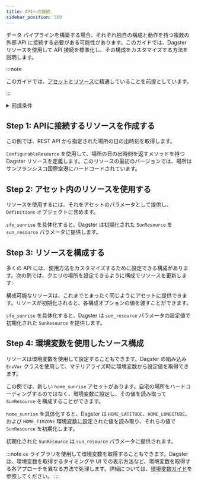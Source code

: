 ```yaml
---
title: APIへの接続
sidebar_position: 500
---
```


データ パイプラインを構築する場合、それぞれ独自の構成と動作を持つ複数の外部 API に接続する必要がある可能性があります。このガイドでは、Dagster リソースを使用して API 接続を標準化し、その構成をカスタマイズする方法を説明します。

:::note

このガイドでは、[アセット](/guides/build/assets/)と[リソース](/guides/build/external-resources/)に精通していることを前提としています。

:::

<details>
  <summary>前提条件</summary>

この記事のサンプル コードを実行するには、`requests` ライブラリをインストールする必要があります:

    ```bash
    pip install requests
    ```

</details>

## Step 1: APIに接続するリソースを作成する

この例では、REST API から指定された場所の日の出時刻を取得します。

`ConfigurableResource` を使用して、場所の日の出時刻を返すメソッドを持つ Dagster リソースを定義します。このリソースの最初のバージョンでは、場所はサンフランシスコ国際空港にハードコードされています。

<CodeExample path="docs_snippets/docs_snippets/guides/external-systems/apis/minimal_resource.py" language="python" />

## Step 2: アセット内のリソースを使用する

リソースを使用するには、それをアセットのパラメータとして提供し、`Definitions` オブジェクトに含めます。

<CodeExample path="docs_snippets/docs_snippets/guides/external-systems/apis/use_minimal_resource_in_asset.py" language="python" />

`sfo_sunrise` を具体化すると、Dagster は初期化された `SunResource` を `sun_resource` パラメータに提供します。

## Step 3: リソースを構成する

多くの API には、使用方法をカスタマイズするために設定できる構成があります。次の例では、クエリの場所を設定できるように構成でリソースを更新します:

<CodeExample path="docs_snippets/docs_snippets/guides/external-systems/apis/use_configurable_resource_in_asset.py" language="python" />

構成可能なリソースは、これまでとまったく同じようにアセットに提供できます。リソースが初期化されると、各構成オプションの値を渡すことができます。

`sfo_sunrise` を具体化すると、Dagster は `sun_resource` パラメータの設定値で初期化された `SunResource` を提供します。

## Step 4: 環境変数を使用したソース構成

リソースは環境変数を使用して設定することもできます。Dagster の組み込み `EnvVar` クラスを使用して、マテリアライズ時に環境変数から設定値を取得できます。

この例では、新しい `home_sunrise` アセットがあります。自宅の場所をハードコーディングするのではなく、環境変数に設定し、その値を読み取って `SunResource` を構成することができます。

<CodeExample path="docs_snippets/docs_snippets/guides/external-systems/apis/env_var_configuration.py" language="python" />

`home_sunrise` を具体化すると、Dagster は `HOME_LATITUDE`、`HOME_LONGITUDE`、および `HOME_TIMZONE` 環境変数に設定された値を読み取り、それらの値で `SunResource` を初期化します。

初期化された `SunResource` は `sun_resource` パラメータに提供されます。

:::note
`os` ライブラリを使用して環境変数を取得することもできます。Dagster は、環境変数を取得するタイミングや UI での表示方法など、環境変数を取得する各アプローチを異なる方法で処理します。詳細については、[環境変数ガイド](/guides/deploy/using-environment-variables-and-secrets)を参照してください。
:::

